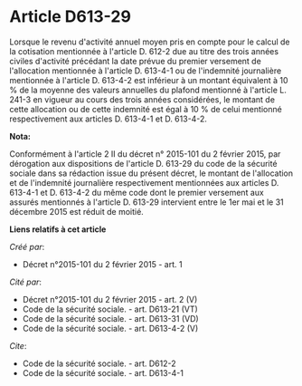 # Article D613-29

Lorsque le revenu d'activité annuel moyen pris en compte pour le calcul de la cotisation mentionnée à l'article D. 612-2 due
au titre des trois années civiles d'activité précédant la date prévue du premier versement de l'allocation mentionnée à
l'article D. 613-4-1 ou de l'indemnité journalière mentionnée à l'article D. 613-4-2 est inférieur à un montant équivalent à
10 % de la moyenne des valeurs annuelles du plafond mentionné à l'article L. 241-3 en vigueur au cours des trois années
considérées, le montant de cette allocation ou de cette indemnité est égal à 10 % de celui mentionné respectivement aux
articles D. 613-4-1 et D. 613-4-2.

**Nota:**

Conformément à l'article 2 II du décret n° 2015-101 du 2 février 2015, par dérogation aux  dispositions de l'article D.
613-29 du code de la sécurité sociale dans sa rédaction issue du présent décret, le montant de l'allocation et de l'indemnité
journalière respectivement mentionnées aux articles D. 613-4-1 et D. 613-4-2 du même code dont le premier versement aux
assurés mentionnés à l'article D. 613-29 intervient entre le 1er mai et le 31 décembre 2015 est réduit de moitié.

**Liens relatifs à cet article**

_Créé par_:

  - Décret n°2015-101 du 2 février 2015 - art. 1

_Cité par_:

  - Décret n°2015-101 du 2 février 2015 - art. 2 (V)
  - Code de la sécurité sociale. - art. D613-21 (VT)
  - Code de la sécurité sociale. - art. D613-31 (VD)
  - Code de la sécurité sociale. - art. D613-4-2 (V)

_Cite_:

  - Code de la sécurité sociale. - art. D612-2
  - Code de la sécurité sociale. - art. D613-4-1
